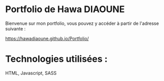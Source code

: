 # Portfolio de Hawa DIAOUNE 

Bienvenue sur mon portfolio, vous pouvez y accéder à partir de l'adresse suivante : 

https://hawadiaoune.github.io/Portfolio/


# Technologies utilisées : 

HTML, Javascript, SASS
